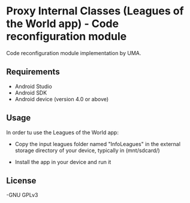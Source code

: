 # Proxy Internal Classes (Leagues of the World app) - Code reconfiguration module

Code reconfiguration module implementation by UMA.

## Requirements

- Android Studio
- Android SDK
- Android device (version 4.0 or above)

## Usage

In order tu use the Leagues of the World app:

- Copy the input leagues folder named "InfoLeagues" in the external
storage directory of your device, typically in (mnt/sdcard/) 

- Install the app in your device and run it

## License

-GNU GPLv3
